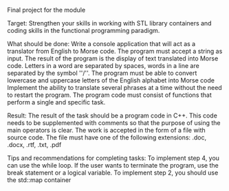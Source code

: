 Final project for the module

Target:
Strengthen your skills in working with STL library containers and coding skills in the functional programming paradigm.


What should be done:
Write a console application that will act as a translator from English to Morse code. The program must accept a string as input.
The result of the program is the display of text translated into Morse code. Letters in a word are separated by spaces, words in a line are separated by the symbol ''/''.
The program must be able to convert lowercase and uppercase letters of the English alphabet into Morse code
Implement the ability to translate several phrases at a time without the need to restart the program.
The program code must consist of functions that perform a single and specific task.

Result:
The result of the task should be a program code in C++. This code needs to be supplemented with comments so that the purpose of using the main operators is clear. The work is accepted in the form of a file with source code. The file must have one of the following extensions: .doc, .docx, .rtf, .txt, .pdf



Tips and recommendations for completing tasks:
To implement step 4, you can use the while loop. If the user wants to terminate the program, use the break statement or a logical variable.
To implement step 2, you should use the std::map container
